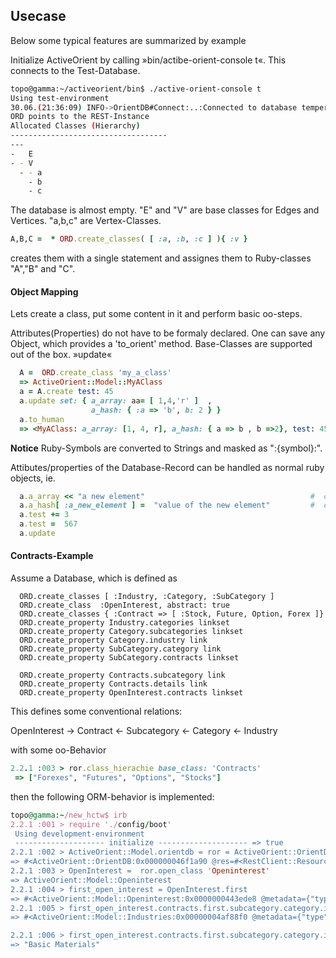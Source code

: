## Usecase
Below some typical features are summarized by example

Initialize ActiveOrient by calling »bin/actibe-orient-console t«.
This connects to the Test-Database.

 ```bash
 topo@gamma:~/activeorient/bin$ ./active-orient-console t
 Using test-environment
 30.06.(21:36:09) INFO->OrientDB#Connect:..:Connected to database tempera
 ORD points to the REST-Instance
 Allocated Classes (Hierarchy)
 -----------------------------------
 ---
 -   E
 - - V
   - - a
     - b
     - c

```
The database is almost empty. "E" and "V" are base classes for Edges and Vertices.
"a,b,c" are Vertex-Classes. 
```ruby
A,B,C =  * ORD.create_classes( [ :a, :b, :c ] ){ :v } 
```
creates them with a single statement and assignes them to Ruby-classes "A","B" and "C". 

#### Object Mapping
Lets create a class, put some content in it and perform basic oo-steps.

Attributes(Properties) do not have to be formaly declared. One can save any Object, which
provides a 'to_orient' method. Base-Classes are supported out of the box.
»update«  

``` ruby
  A =  ORD.create_class 'my_a_class'
  => ActiveOrient::Model::MyAClass
  a = A.create test: 45
  a.update set: { a_array: aa= [ 1,4,'r' ]  , 
                  a_hash: { :a => 'b', b: 2 } }
  a.to_human
  => <MyAClass: a_array: [1, 4, r], a_hash: { a => b , b =>2}, test: 45> 

```
**Notice** Ruby-Symbols are converted to Strings and masked as ":{symbol}:".

Attibutes/properties of the Database-Record  can be handled as normal ruby objects, ie.
 
``` ruby
  a.a_array << "a new element"                                     #  changes are updated in the DB, calling »update« is not nesessary
  a.a_hash[ :a_new_element ] =  "value of the new element"         #  changes are local, »update« stores them in the DB
  a.test += 3
  a.test =  567
  a.update
```

#### Contracts-Example
Assume a Database, which is defined as
```
  ORD.create_classes [ :Industry, :Category, :SubCategory ]
  ORD.create_class  :OpenInterest, abstract: true
  ORD.create_classes { :Contract => [ :Stock, Future, Option, Forex ]}
  ORD.create_property Industry.categories linkset
  ORD.create_property Category.subcategories linkset
  ORD.create_property Category.industry link
  ORD.create_property SubCategory.category link
  ORD.create_property SubCategory.contracts linkset

  ORD.create_property Contracts.subcategory link
  ORD.create_property Contracts.details link
  ORD.create_property OpenInterest.contracts linkset

```
This defines some conventional relations:

OpenInterest -> Contract <- Subcategory <- Category <- Industry

with some oo-Behavior
```ruby
2.2.1 :003 > ror.class_hierachie base_class: 'Contracts'
 => ["Forexes", "Futures", "Options", "Stocks"] 
```

then the following ORM-behavior is implemented:
 ```ruby
topo@gamma:~/new_hctw$ irb
2.2.1 :001 > require './config/boot'
  Using development-environment
  -------------------- initialize -------------------- => true 
2.2.1 :002 > ActiveOrient::Model.orientdb = ror = ActiveOrient::OrientDB.new
 => #<ActiveOrient::OrientDB:0x000000046f1a90 @res=#<RestClient::Resource:0x000000046c0af8 @url="http://localhost:2480", @block=nil, @options={:user=>"hctw", :password=>"**"}>, @database="hc_database", @classes=[]> 
2.2.1 :003 > OpenInterest =  ror.open_class 'Openinterest'
 => ActiveOrient::Model::Openinterest 
2.2.1 :004 > first_open_interest = OpenInterest.first
 => #<ActiveOrient::Model::Openinterest:0x0000000443ede8 @metadata={"type"=>"d", "class"=>"Openinterest", "version"=>5, "fieldTypes"=>"fetch_date=t,contracts=z", "cluster"=>13, "record"=>0}, @attributes={"fetch_date"=>"2015-06-02 00:00:00", "contracts"=>["#21:36", "#21:35", "#21:34", "#21:33", "#21:32", "#21:31", "#21:30", "#21:29", "#21:28", "#21:27", "#21:26", "#21:25", "#21:24", "#21:23", "#21:22", "#21:21", "#21:51", "#21:49", "#21:50", "#21:47", "#21:48", "#21:45", "#21:46", "#21:43", "#21:44", "#21:41", "#21:42", "#21:39", "#21:40", "#21:37", "#21:38", "#21:4", "#21:3", "#21:0", "#21:17", "#21:18", "#21:19", "#21:20", "#21:13", "#21:14", "#21:15", "#21:16", "#21:9", "#21:10", "#21:11", "#21:12", "#21:5", "#21:6", "#21:7", "#21:8"], "created_at"=>2015-07-01 15:27:41 +0200, "updated_at"=>2015-07-01 15:27:41 +0200}> 
2.2.1 :005 > first_open_interest.contracts.first.subcategory.category.industry
 => #<ActiveOrient::Model::Industries:0x00000004af88f0 @metadata={"type"=>"d", "class"=>"Industries", "version"=>8, "fieldTypes"=>"categories=n", "cluster"=>17, "record"=>1}, @attributes={"categories"=>["#15:13", "#15:4", "#15:1"], "name"=>"Basic Materials", "created_at"=>2015-07-01 15:27:58 +0200, "updated_at"=>2015-07-01 15:27:58 +0200}> 

2.2.1 :006 > first_open_interest.contracts.first.subcategory.category.industry.name
 => "Basic Materials"
```


